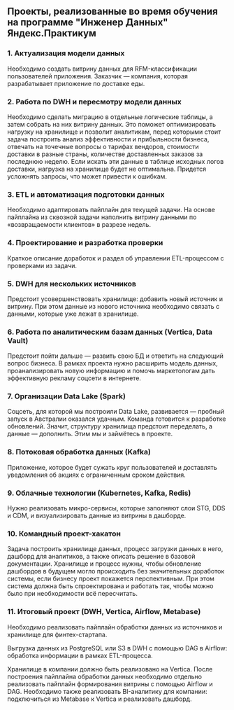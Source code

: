 ## Проекты, реализованные во время обучения на программе "Инженер Данных" Яндекс.Практикум

### 1. Актуализация модели данных
Необходимо создать витрину данных для RFM-классификации пользователей приложения. Заказчик — компания, которая разрабатывает приложение по доставке еды.

### 2. Работа по DWH и пересмотру модели данных
Необходимо сделать миграцию в отдельные логические таблицы, а затем собрать на них витрину данных. Это поможет оптимизировать нагрузку на хранилище и позволит аналитикам, перед которыми стоит задача построить анализ эффективности и прибыльности бизнеса, отвечать на точечные вопросы о тарифах вендоров, стоимости доставки в разные страны, количестве доставленных заказов за последнюю неделю. Если искать эти данные в таблице исходных логов доставки, нагрузка на хранилище будет не оптимальна. Придется усложнять запросы, что может привести к ошибкам.

### 3. ETL и автоматизация подготовки данных
Необходимо адаптировать пайплайн для текущей задачи.
На основе пайплайна из сквозной задачи наполнить витрину данными по «возвращаемости клиентов» в разрезе недель.

### 4. Проектирование и разработка проверки
Краткое описание доработок и раздел об управлении ETL-процессом с проверками из задачи.

### 5. DWH для нескольких источников
Предстоит усовершенствовать хранилище: добавить новый источник и витрину. При этом данные из нового источника необходимо связать с данными, которые уже лежат в хранилище.

### 6. Работа по аналитическим базам данных (Vertica, Data Vault)
Предстоит пойти дальше — развить свою БД и ответить на следующий вопрос бизнеса. В рамках проекта нужно расширить модель данных, проанализировать новую информацию и помочь маркетологам дать эффективную рекламу соцсети в интернете.

### 7. Организации Data Lake (Spark)
Соцсеть, для которой мы построили Data Lake, развивается — пробный запуск в Австралии оказался удачным. Команда готовится к разработке обновлений. Значит, структуру хранилища предстоит переделать, а данные — дополнить. Этим мы и займётесь в проекте.

### 8. Потоковая обработка данных (Kafka)
Приложение, которое будет сужать круг пользователей и доставлять уведомления об акциях с ограниченным сроком действия. 

### 9. Облачные технологии (Kubernetes, Kafka, Redis)
Нужно реализовать микро-сервисы, которые заполняют слои STG, DDS и CDM, и визуализировать данные из витрины в дашборде.

### 10. Командный проект-хакатон
Задача построить хранилище данных, процесс загрузки данных в него, дашборд для аналитиков, а также описать решение в базовой документации. Хранилище и процесс нужны, чтобы обновление дашбордов в будущем могло происходить без значительных доработок системы, если бизнесу проект покажется перспективным. При этом система должна быть спроектирована и работать так, чтобы можно было при необходимости всё пересчитать.

### 11. Итоговый проект (DWH, Vertica, Airflow, Metabase)
Необходимо реализовать пайплайн обработки данных из источников и хранилище для финтех-стартапа. 

Выгрузка данных из PostgreSQL или S3 в DWH с помощью DAG в Airflow: обработка информации в рамках ETL-процесса.

Хранилище в компании должно быть реализовано на Vertica. После построения пайплайна обработки данных необходимо отдельно реализовать пайплайн формирования витрины с помощью Airflow и DAG. Необходимо также реализовать BI-аналитику для компании: подключиться из Metabase к Vertica и реализовать дашборд.
